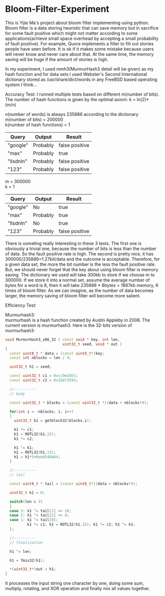 Bloom-Filter-Experiment
=======================

This is Yijie Ma's project about bloom filter implementing using python. Bloom filter is a data storing heuristic that can save memory
but in sacrifice for some fault positive which might not matter according to some applications(achieve small space overhead
by accepting a small probability of fault positive). For example, Quora implements a filter to filt out stories people have
seen before. It is ok if it makes some mistake because users will never know and never care about that. At the same time, the
memory saving will be huge if the amount of stories is high. 

In my experiment, I used mmh3(MurmurHash3 detail will be given) as my hash function and for data sets I used Webster's Second 
International dictionary stored as /usr/share/dict/words in any FreeBSD based operating system I think...

Accuracy Test:
I runned multiple tests based on different m(number of bits).
The number of hash functions is given by the optimal axiom: k = ln(2)* (m/n)  

n(number of words) is always 235886 according to the dictionary  
m(number of bits) = 200000  
k(number of hash functions) = 1  

Query | Output | Result
----- | ------ | ------
"google" | Probably | false positive
"max" | Probably | true
"llsdnln" | Probably | false positive
"123" | Probably | false positive

m = 300000  
k = 1  

 Query | Output | Result
 ----- | ------ | ------
"google" | No | true
"max" | Probably | true
"llsdnln" | No | true
"123" | Probably | false positive

There is someting really interesting in these 3 tests. The first one is obviously a trivial one, because the number of bits is
less than the number of data. So the fault positive rate is high. The second is pretty nice, it has 300000/235886=1.27bit/data
and the outcome is acceptable. Therefore, for a given data set, the more the bit number is the less the fault positive rate.
But, we should never forget that the key about using bloom filter is memory saving. The dictionary we used will take 300kb to store if we choose m to 300000. If we store it into a normal set, assume the average number of bytes for a word is 8, then it
will take 235886 * 8bytes = 1887kb memory, 6 times of bloom filter. As we can imagine, as the number of data becomes larger,
the memory saving of bloom filter will become more salient.

Efficiency Test:

Murmurhash3:  
murmurhash is a hash function created by Austin Appleby in 2008. The current version is murmurhash3. Here is the 32-bits version of murmurhash3:
```c++
void MurmurHash3_x86_32 ( const void * key, int len,
                          uint32_t seed, void * out )
{
  const uint8_t * data = (const uint8_t*)key;
  const int nblocks = len / 4;

  uint32_t h1 = seed;

  const uint32_t c1 = 0xcc9e2d51;
  const uint32_t c2 = 0x1b873593;

  //----------
  // body

  const uint32_t * blocks = (const uint32_t *)(data + nblocks*4);

  for(int i = -nblocks; i; i++)
  {
    uint32_t k1 = getblock32(blocks,i);

    k1 *= c1;
    k1 = ROTL32(k1,15);
    k1 *= c2;

    h1 ^= k1;
    h1 = ROTL32(h1,13);
    h1 = h1*5+0xe6546b64;
  }

  //----------
  // tail

  const uint8_t * tail = (const uint8_t*)(data + nblocks*4);

  uint32_t k1 = 0;

  switch(len & 3)
  {
  case 3: k1 ^= tail[2] << 16;
  case 2: k1 ^= tail[1] << 8;
  case 1: k1 ^= tail[0];
          k1 *= c1; k1 = ROTL32(k1,15); k1 *= c2; h1 ^= k1;
  };

  //----------
  // finalization

  h1 ^= len;

  h1 = fmix32(h1);

  *(uint32_t*)out = h1;
}
```

It processes the input string one character by one, doing some sum, multiply, rotating, and XOR operation and finally mix all values together.

